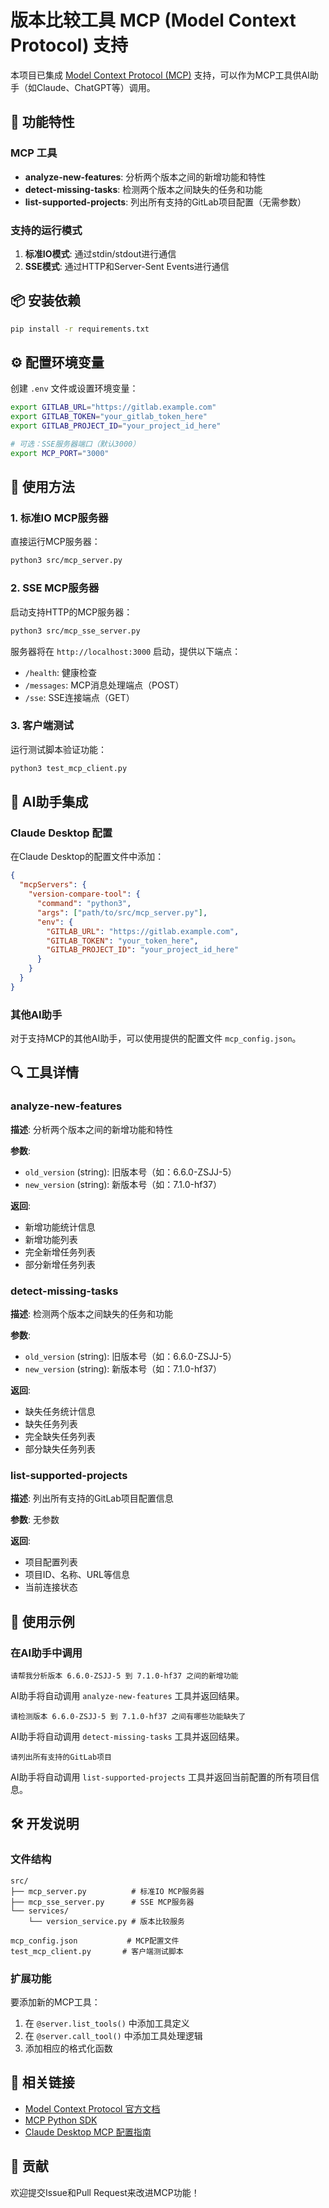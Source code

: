 # 版本比较工具 MCP (Model Context Protocol) 支持

本项目已集成 [Model Context Protocol (MCP)](https://github.com/modelcontextprotocol/python-sdk) 支持，可以作为MCP工具供AI助手（如Claude、ChatGPT等）调用。

## 🚀 功能特性

### MCP 工具
- **analyze-new-features**: 分析两个版本之间的新增功能和特性
- **detect-missing-tasks**: 检测两个版本之间缺失的任务和功能
- **list-supported-projects**: 列出所有支持的GitLab项目配置（无需参数）

### 支持的运行模式
1. **标准IO模式**: 通过stdin/stdout进行通信
2. **SSE模式**: 通过HTTP和Server-Sent Events进行通信

## 📦 安装依赖

```bash
pip install -r requirements.txt
```

## ⚙️ 配置环境变量

创建 `.env` 文件或设置环境变量：

```bash
export GITLAB_URL="https://gitlab.example.com"
export GITLAB_TOKEN="your_gitlab_token_here"
export GITLAB_PROJECT_ID="your_project_id_here"

# 可选：SSE服务器端口（默认3000）
export MCP_PORT="3000"
```

## 🔧 使用方法

### 1. 标准IO MCP服务器

直接运行MCP服务器：

```bash
python3 src/mcp_server.py
```

### 2. SSE MCP服务器

启动支持HTTP的MCP服务器：

```bash
python3 src/mcp_sse_server.py
```

服务器将在 `http://localhost:3000` 启动，提供以下端点：
- `/health`: 健康检查
- `/messages`: MCP消息处理端点（POST）
- `/sse`: SSE连接端点（GET）

### 3. 客户端测试

运行测试脚本验证功能：

```bash
python3 test_mcp_client.py
```

## 🤖 AI助手集成

### Claude Desktop 配置

在Claude Desktop的配置文件中添加：

```json
{
  "mcpServers": {
    "version-compare-tool": {
      "command": "python3",
      "args": ["path/to/src/mcp_server.py"],
      "env": {
        "GITLAB_URL": "https://gitlab.example.com",
        "GITLAB_TOKEN": "your_token_here",
        "GITLAB_PROJECT_ID": "your_project_id_here"
      }
    }
  }
}
```

### 其他AI助手

对于支持MCP的其他AI助手，可以使用提供的配置文件 `mcp_config.json`。

## 🔍 工具详情

### analyze-new-features

**描述**: 分析两个版本之间的新增功能和特性

**参数**:
- `old_version` (string): 旧版本号（如：6.6.0-ZSJJ-5）
- `new_version` (string): 新版本号（如：7.1.0-hf37）

**返回**: 
- 新增功能统计信息
- 新增功能列表
- 完全新增任务列表
- 部分新增任务列表

### detect-missing-tasks

**描述**: 检测两个版本之间缺失的任务和功能

**参数**:
- `old_version` (string): 旧版本号（如：6.6.0-ZSJJ-5）
- `new_version` (string): 新版本号（如：7.1.0-hf37）

**返回**:
- 缺失任务统计信息
- 缺失任务列表
- 完全缺失任务列表
- 部分缺失任务列表

### list-supported-projects

**描述**: 列出所有支持的GitLab项目配置信息

**参数**: 无参数

**返回**:
- 项目配置列表
- 项目ID、名称、URL等信息
- 当前连接状态

## 📝 使用示例

### 在AI助手中调用

```
请帮我分析版本 6.6.0-ZSJJ-5 到 7.1.0-hf37 之间的新增功能
```

AI助手将自动调用 `analyze-new-features` 工具并返回结果。

```
请检测版本 6.6.0-ZSJJ-5 到 7.1.0-hf37 之间有哪些功能缺失了
```

AI助手将自动调用 `detect-missing-tasks` 工具并返回结果。

```
请列出所有支持的GitLab项目
```

AI助手将自动调用 `list-supported-projects` 工具并返回当前配置的所有项目信息。

## 🛠️ 开发说明

### 文件结构
```
src/
├── mcp_server.py          # 标准IO MCP服务器
├── mcp_sse_server.py      # SSE MCP服务器
└── services/
    └── version_service.py # 版本比较服务

mcp_config.json           # MCP配置文件
test_mcp_client.py       # 客户端测试脚本
```

### 扩展功能

要添加新的MCP工具：

1. 在 `@server.list_tools()` 中添加工具定义
2. 在 `@server.call_tool()` 中添加工具处理逻辑
3. 添加相应的格式化函数

## 🔗 相关链接

- [Model Context Protocol 官方文档](https://modelcontextprotocol.io)
- [MCP Python SDK](https://github.com/modelcontextprotocol/python-sdk)
- [Claude Desktop MCP 配置指南](https://claude.ai/docs)

## 🤝 贡献

欢迎提交Issue和Pull Request来改进MCP功能！ 